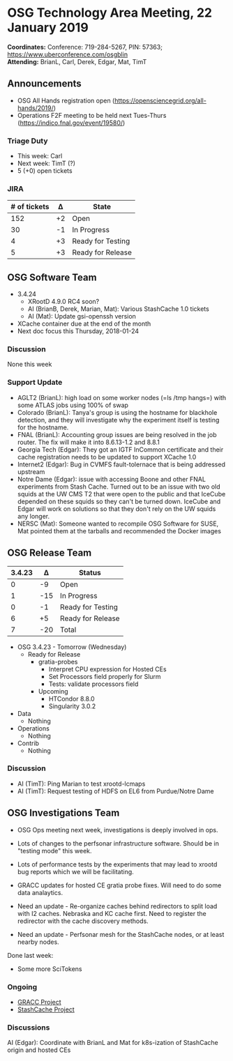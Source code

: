 # OSG Technology Area Meeting, 22 January 2019

**Coordinates:** Conference: 719-284-5267, PIN: 57363; <https://www.uberconference.com/osgblin>  
**Attending:** BrianL, Carl, Derek, Edgar, Mat, TimT


## Announcements

-   OSG All Hands registration open (https://opensciencegrid.org/all-hands/2019/)
-   Operations F2F meeting to be held next Tues-Thurs (https://indico.fnal.gov/event/19580/)

### Triage Duty

-   This week: Carl
-   Next week: TimT (?)
-   5 (+0) open tickets


### JIRA

| # of tickets | &Delta; | State             |
|------------ |------- |----------------- |
| 152          | +2      | Open              |
| 30           | -1      | In Progress       |
| 4            | +3      | Ready for Testing |
| 5            | +3      | Ready for Release |


## OSG Software Team

-   3.4.24  
    -   XRootD 4.9.0 RC4 soon?
    -   AI (BrianB, Derek, Marian, Mat): Various StashCache 1.0 tickets
    -   AI (Mat): Update gsi-openssh version
-   XCache container due at the end of the month
-   Next doc focus this Thursday, 2018-01-24


### Discussion

None this week  


### Support Update

-   AGLT2 (BrianL): high load on some worker nodes (=ls /tmp hangs=) with some ATLAS jobs using 100% of swap
-   Colorado (BrianL): Tanya's group is using the hostname for blackhole detection, and they will investigate why the experiment itself is testing for the hostname.
-   FNAL (BrianL): Accounting group issues are being resolved in the job router. The fix will make it into 8.6.13-1.2 and 8.8.1
-   Georgia Tech (Edgar): They got an IGTF InCommon certificate and their cache registration needs to be updated to support XCache 1.0
-   Internet2 (Edgar): Bug in CVMFS fault-tolernace that is being addressed upstream
-   Notre Dame (Edgar): issue with accessing Boone and other FNAL experiments from Stash Cache. Turned out to be an issue with two old squids at the UW CMS T2 that were open to the public and that IceCube depended on these squids so they can't be turned down. IceCube and Edgar will work on solutions so that they don't rely on the UW squids any longer.
-   NERSC (Mat): Someone wanted to recompile OSG Software for SUSE, Mat pointed them at the tarballs and recommended the Docker images

## OSG Release Team

| 3.4.23 | &Delta; | Status            |
|------ |------- |----------------- |
| 0      | -9      | Open              |
| 1      | -15     | In Progress       |
| 0      | -1      | Ready for Testing |
| 6      | +5      | Ready for Release |
| 7      | -20     | Total             |

-   OSG 3.4.23 - Tomorrow (Wednesday)
    -   Ready for Release  
        -   gratia-probes
            -   Interpret CPU expression for Hosted CEs
            -   Set Processors field properly for Slurm
            -   Tests: validate processors field
        -   Upcoming
            -   HTCondor 8.8.0
            -   Singularity 3.0.2
-   Data
    -   Nothing
-   Operations  
    -   Nothing
-   Contrib  
    -   Nothing


### Discussion

-   AI (TimT): Ping Marian to test xrootd-lcmaps
-   AI (TimT): Request testing of HDFS on EL6 from Purdue/Notre Dame


## OSG Investigations Team

-   OSG Ops meeting next week, investigations is deeply involved in ops.
-   Lots of changes to the perfsonar infrastructure software.  Should be in "testing mode" this week.
-   Lots of performance tests by the experiments that may lead to xrootd bug reports which we will be facilitating.
-   GRACC updates for hosted CE gratia probe fixes.  Will need to do some data analaytics.

-   Need an update - Re-organize caches behind redirectors to split load with I2 caches. Nebraska and KC cache first. Need to register the redirector with the cache discovery methods.
-   Need an update - Perfsonar mesh for the StashCache nodes, or at least nearby nodes.


Done last week:  

-   Some more SciTokens


### Ongoing

-   [GRACC Project](https://opensciencegrid.atlassian.net/projects/GRACC)
-   [StashCache Project](http://opensciencegrid.org/docs/data/stashcache/overview/)


### Discussions

AI (Edgar): Coordinate with BrianL and Mat for k8s-ization of StashCache origin and hosted CEs
